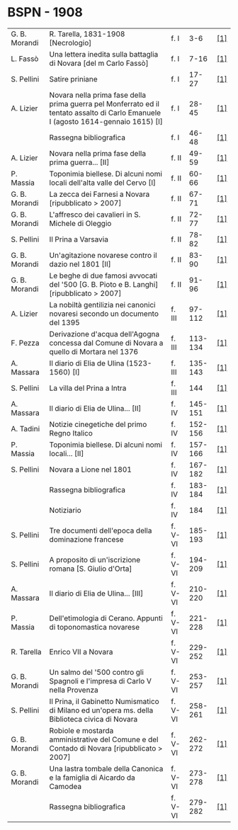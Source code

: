 # BSPN - 1908

<table>
    <tr>
        <td>G. B. Morandi</td>
        <td>R. Tarella, 1831-1908 [Necrologio]</td>
        <td>f. I</td>
        <td>3-6</td>
        <td><a href="https://en.calameo.com/read/0072607351d0c0bbee088">[1]</a></td>
    </tr>
    <tr>
        <td>L. Fassò</td>
        <td>Una lettera inedita sulla battaglia di Novara [del m Carlo Fassò]</td>
        <td>f. I</td>
        <td>7-16</td>
        <td><a href="https://en.calameo.com/read/0072607351d0c0bbee088">[1]</a></td>
    </tr>
    <tr>
        <td>S. Pellini</td>
        <td>Satire priniane</td>
        <td>f. I</td>
        <td>17-27</td>
        <td><a href="https://en.calameo.com/read/0072607351d0c0bbee088">[1]</a></td>
    </tr>
    <tr>
        <td>A. Lizier</td>
        <td>Novara nella prima fase della prima guerra pel Monferrato ed il tentato assalto di Carlo Emanuele I
            (agosto 1614-gennaio 1615) [I]
        </td>
        <td>f. I</td>
        <td>28-45</td>
        <td><a href="https://en.calameo.com/read/0072607351d0c0bbee088">[1]</a></td>
    </tr>
    <tr>
        <td></td>
        <td>Rassegna bibliografica</td>
        <td>f. I</td>
        <td>46-48</td>
        <td><a href="https://en.calameo.com/read/0072607351d0c0bbee088">[1]</a></td>
    </tr>
    <tr>
        <td>A. Lizier</td>
        <td>Novara nella prima fase della prima guerra... [II]</td>
        <td>f. II</td>
        <td>49-59</td>
        <td><a href="https://en.calameo.com/read/0072607352a1ec6a7847d">[1]</a></td>
    </tr>
    <tr>
        <td>P. Massia</td>
        <td>Toponimia biellese. Di alcuni nomi locali dell'alta valle del Cervo [I]</td>
        <td>f. II</td>
        <td>60-66</td>
        <td><a href="https://en.calameo.com/read/0072607352a1ec6a7847d">[1]</a></td>
    </tr>
    <tr>
        <td>G. B. Morandi</td>
        <td>La zecca dei Farnesi a Novara [ripubblicato > 2007]</td>
        <td>f. II</td>
        <td>67-71</td>
        <td><a href="https://en.calameo.com/read/0072607352a1ec6a7847d">[1]</a></td>
    </tr>
    <tr>
        <td>G. B. Morandi</td>
        <td>L'affresco dei cavalieri in S. Michele di Oleggio</td>
        <td>f. II</td>
        <td>72-77</td>
        <td><a href="https://en.calameo.com/read/0072607352a1ec6a7847d">[1]</a></td>
    </tr>
    <tr>
        <td>S. Pellini</td>
        <td>Il Prina a Varsavia</td>
        <td>f. II</td>
        <td>78-82</td>
        <td><a href="https://en.calameo.com/read/0072607352a1ec6a7847d">[1]</a></td>
    </tr>
    <tr>
        <td>G. B. Morandi</td>
        <td>Un'agitazione novarese contro il dazio nel 1801 [II]</td>
        <td>f. II</td>
        <td>83-90</td>
        <td><a href="https://en.calameo.com/read/0072607352a1ec6a7847d">[1]</a></td>
    </tr>
    <tr>
        <td>G. B. Morandi</td>
        <td>Le beghe di due famosi avvocati del '500 [G. B. Pioto e B. Langhi] [ripubblicato > 2007]</td>
        <td>f. II</td>
        <td>91-96</td>
        <td><a href="https://en.calameo.com/read/0072607352a1ec6a7847d">[1]</a></td>
    </tr>
    <tr>
        <td>A. Lizier</td>
        <td>La nobiltà gentilizia nei canonici novaresi secondo un documento del 1395</td>
        <td>f. III</td>
        <td>97-112</td>
        <td><a href="https://en.calameo.com/read/007260735649c9dc7f70e">[1]</a></td>
    </tr>
    <tr>
        <td>F. Pezza</td>
        <td>Derivazione d'acqua dell'Agogna concessa dal Comune di Novara a quello di Mortara nel 1376</td>
        <td>f. III</td>
        <td>113-134</td>
        <td><a href="https://en.calameo.com/read/007260735649c9dc7f70e">[1]</a></td>
    </tr>
    <tr>
        <td>A. Massara</td>
        <td>Il diario di Elia de Ulina (1523-1560) [I]</td>
        <td>f. III</td>
        <td>135-143</td>
        <td><a href="https://en.calameo.com/read/007260735649c9dc7f70e">[1]</a></td>
    </tr>
    <tr>
        <td>S. Pellini</td>
        <td>La villa del Prina a Intra</td>
        <td>f. III</td>
        <td>144</td>
        <td><a href="https://en.calameo.com/read/007260735649c9dc7f70e">[1]</a></td>
    </tr>
    <tr>
        <td>A. Massara</td>
        <td>Il diario di Elia de Ulina... [II]</td>
        <td>f. IV</td>
        <td>145-151</td>
        <td><a href="https://en.calameo.com/read/0072607351ee4129dabfb">[1]</a></td>
    </tr>
    <tr>
        <td>A. Tadini</td>
        <td>Notizie cinegetiche del primo Regno Italico</td>
        <td>f. IV</td>
        <td>152-156</td>
        <td><a href="https://en.calameo.com/read/0072607351ee4129dabfb">[1]</a></td>
    </tr>
    <tr>
        <td>P. Massia</td>
        <td>Toponimia biellese. Di alcuni nomi locali... [II]</td>
        <td>f. IV</td>
        <td>157-166</td>
        <td><a href="https://en.calameo.com/read/0072607351ee4129dabfb">[1]</a></td>
    </tr>
    <tr>
        <td>S. Pellini</td>
        <td>Novara a Lione nel 1801</td>
        <td>f. IV</td>
        <td>167-182</td>
        <td><a href="https://en.calameo.com/read/0072607351ee4129dabfb">[1]</a></td>
    </tr>
    <tr>
        <td></td>
        <td>Rassegna bibliografica</td>
        <td>f. IV</td>
        <td>183-184</td>
        <td><a href="https://en.calameo.com/read/0072607351ee4129dabfb">[1]</a></td>
    </tr>
    <tr>
        <td></td>
        <td>Notiziario</td>
        <td>f. IV</td>
        <td>184</td>
        <td><a href="https://en.calameo.com/read/0072607351ee4129dabfb">[1]</a></td>
    </tr>
    <tr>
        <td>S. Pellini</td>
        <td>Tre documenti dell'epoca della dominazione francese</td>
        <td>f. V-VI</td>
        <td>185-193</td>
        <td><a href="https://en.calameo.com/read/007260735ab730ffaaa93">[1]</a></td>
    </tr>
    <tr>
        <td>S. Pellini</td>
        <td>A proposito di un'iscrizione romana [S. Giulio d'Orta]</td>
        <td>f. V-VI</td>
        <td>194-209</td>
        <td><a href="https://en.calameo.com/read/007260735ab730ffaaa93">[1]</a></td>
    </tr>
    <tr>
        <td>A. Massara</td>
        <td>Il diario di Elia de Ulina... [III]</td>
        <td>f. V-VI</td>
        <td>210-220</td>
        <td><a href="https://en.calameo.com/read/007260735ab730ffaaa93">[1]</a></td>
    </tr>
    <tr>
        <td>P. Massia</td>
        <td>Dell'etimologia di Cerano. Appunti di toponomastica novarese</td>
        <td>f. V-VI</td>
        <td>221-228</td>
        <td><a href="https://en.calameo.com/read/007260735ab730ffaaa93">[1]</a></td>
    </tr>
    <tr>
        <td>R. Tarella</td>
        <td>Enrico VII a Novara</td>
        <td>f. V-VI</td>
        <td>229-252</td>
        <td><a href="https://en.calameo.com/read/007260735ab730ffaaa93">[1]</a></td>
    </tr>
    <tr>
        <td>G. B. Morandi</td>
        <td>Un salmo del '500 contro gli Spagnoli e l'impresa di Carlo V nella Provenza</td>
        <td>f. V-VI</td>
        <td>253-257</td>
        <td><a href="https://en.calameo.com/read/007260735ab730ffaaa93">[1]</a></td>
    </tr>
    <tr>
        <td>S. Pellini</td>
        <td>Il Prina, il Gabinetto Numismatico di Milano ed un'opera ms. della Biblioteca civica di Novara</td>
        <td>f. V-VI</td>
        <td>258-261</td>
        <td><a href="https://en.calameo.com/read/007260735ab730ffaaa93">[1]</a></td>
    </tr>
    <tr>
        <td>G. B. Morandi</td>
        <td>Robiole e mostarda amministrative del Comune e del Contado di Novara [ripubblicato > 2007]</td>
        <td>f. V-VI</td>
        <td>262-272</td>
        <td><a href="https://en.calameo.com/read/007260735ab730ffaaa93">[1]</a></td>
    </tr>
    <tr>
        <td>G. B. Morandi</td>
        <td>Una lastra tombale della Canonica e la famiglia di Aicardo da Camodea</td>
        <td>f. V-VI</td>
        <td>273-278</td>
        <td><a href="https://en.calameo.com/read/007260735ab730ffaaa93">[1]</a></td>
    </tr>
    <tr>
        <td></td>
        <td>Rassegna bibliografica</td>
        <td>f. V-VI</td>
        <td>279-282</td>
        <td><a href="https://en.calameo.com/read/007260735ab730ffaaa93">[1]</a></td>
    </tr>
</table>